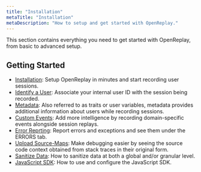 ```yaml
---
title: "Installation"
metaTitle: "Installation"
metaDescription: "How to setup and get started with OpenReplay."
---
```


This section contains everything you need to get started with OpenReplay, from basic to advanced setup.

## Getting Started
- [Installation](/installation/setup-or): Setup OpenReplay in minutes and start recording user sessions.
- [Identify a User](/installation/identify-user): Associate your internal user ID with the session being recorded.
- [Metadata](/installation/metadata): Also referred to as traits or user variables, metadata provides additional information about users while recording sessions.
- [Custom Events](/installation/custom-events): Add more intelligence by recording domain-specific events alongside session replays.
- [Error Reprting](/installation/error-reporting): Report errors and exceptions and see them under the ERRORS tab.
- [Upload Source-Maps](/installation/upload-sourcemaps): Make debugging easier by seeing the source code context obtained from stack traces in their original form.
- [Sanitize Data](/installation/sanitize-data): How to sanitize data at both a global and/or granular level.
- [JavaScript SDK](/installation/javascript-sdk): How to use and configure the JavaScript SDK.
